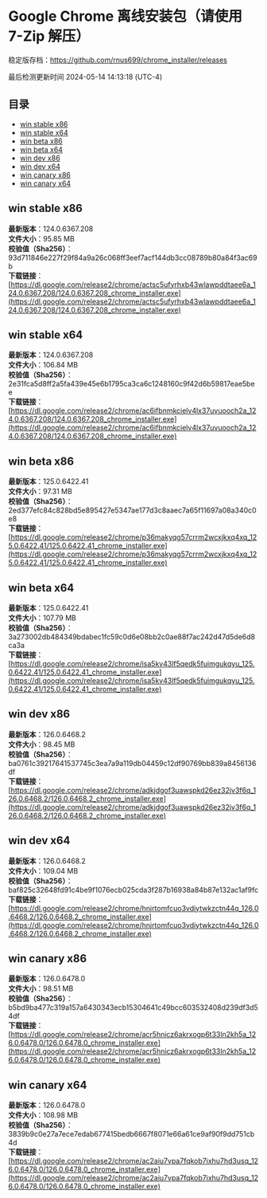 # Google Chrome 离线安装包（请使用 7-Zip 解压）
稳定版存档：<https://github.com/rnus699/chrome_installer/releases>

最后检测更新时间
2024-05-14 14:13:18 (UTC-4)


## 目录
* [win stable x86](https://github.com/rnus699/chrome_installer?tab=readme-ov-file#win-stable-x86)
* [win stable x64](https://github.com/rnus699/chrome_installer?tab=readme-ov-file#win-stable-x64)
* [win beta x86](https://github.com/rnus699/chrome_installer?tab=readme-ov-file#win-beta-x86)
* [win beta x64](https://github.com/rnus699/chrome_installer?tab=readme-ov-file#win-beta-x64)
* [win dev x86](https://github.com/rnus699/chrome_installer?tab=readme-ov-file#win-dev-x86)
* [win dev x64](https://github.com/rnus699/chrome_installer?tab=readme-ov-file#win-dev-x64)
* [win canary x86](https://github.com/rnus699/chrome_installer?tab=readme-ov-file#win-canary-x86)
* [win canary x64](https://github.com/rnus699/chrome_installer?tab=readme-ov-file#win-canary-x64)

## win stable x86
**最新版本**：124.0.6367.208  
**文件大小**：95.85 MB  
**校验值（Sha256）**：93d711846e227f29f84a9a26c068ff3eef7acf144db3cc08789b80a84f3ac69b  
**下载链接**：[https://dl.google.com/release2/chrome/actsc5ufyrhxb43wlawpddtaee6a_124.0.6367.208/124.0.6367.208_chrome_installer.exe](https://dl.google.com/release2/chrome/actsc5ufyrhxb43wlawpddtaee6a_124.0.6367.208/124.0.6367.208_chrome_installer.exe)  

## win stable x64
**最新版本**：124.0.6367.208  
**文件大小**：106.84 MB  
**校验值（Sha256）**：2e31fca5d8ff2a5fa439e45e6b1795ca3ca6c1248160c9f42d6b59817eae5bee  
**下载链接**：[https://dl.google.com/release2/chrome/ac6ifbnmkcielv4lx37uvuooch2a_124.0.6367.208/124.0.6367.208_chrome_installer.exe](https://dl.google.com/release2/chrome/ac6ifbnmkcielv4lx37uvuooch2a_124.0.6367.208/124.0.6367.208_chrome_installer.exe)  

## win beta x86
**最新版本**：125.0.6422.41  
**文件大小**：97.31 MB  
**校验值（Sha256）**：2ed377efc84c828bd5e895427e5347ae177d3c8aaec7a65f11697a08a340c0e8  
**下载链接**：[https://dl.google.com/release2/chrome/p36makyqg57crrm2wcxjkxq4xq_125.0.6422.41/125.0.6422.41_chrome_installer.exe](https://dl.google.com/release2/chrome/p36makyqg57crrm2wcxjkxq4xq_125.0.6422.41/125.0.6422.41_chrome_installer.exe)  

## win beta x64
**最新版本**：125.0.6422.41  
**文件大小**：107.79 MB  
**校验值（Sha256）**：3a273002db484349bdabec1fc59c0d6e08bb2c0ae88f7ac242d47d5de6d8ca3a  
**下载链接**：[https://dl.google.com/release2/chrome/isa5kv43lf5qedk5fuimgukqyu_125.0.6422.41/125.0.6422.41_chrome_installer.exe](https://dl.google.com/release2/chrome/isa5kv43lf5qedk5fuimgukqyu_125.0.6422.41/125.0.6422.41_chrome_installer.exe)  

## win dev x86
**最新版本**：126.0.6468.2  
**文件大小**：98.45 MB  
**校验值（Sha256）**：ba0761c39217641537745c3ea7a9a119db04459c12df90769bb839a8456136df  
**下载链接**：[https://dl.google.com/release2/chrome/adkjdgof3uawspkd26ez32jv3f6q_126.0.6468.2/126.0.6468.2_chrome_installer.exe](https://dl.google.com/release2/chrome/adkjdgof3uawspkd26ez32jv3f6q_126.0.6468.2/126.0.6468.2_chrome_installer.exe)  

## win dev x64
**最新版本**：126.0.6468.2  
**文件大小**：109.04 MB  
**校验值（Sha256）**：baf825c32648fd91c4be9f1076ecb025cda3f287b16938a84b87e132ac1af9fc  
**下载链接**：[https://dl.google.com/release2/chrome/hnjrtomfcuo3vdiytwkzctn44q_126.0.6468.2/126.0.6468.2_chrome_installer.exe](https://dl.google.com/release2/chrome/hnjrtomfcuo3vdiytwkzctn44q_126.0.6468.2/126.0.6468.2_chrome_installer.exe)  

## win canary x86
**最新版本**：126.0.6478.0  
**文件大小**：98.51 MB  
**校验值（Sha256）**：b5bd9ba477c319a157a6430343ecb15304641c49bcc603532408d239df3d54df  
**下载链接**：[https://dl.google.com/release2/chrome/acr5hnicz6akrxogp6t33ln2kh5a_126.0.6478.0/126.0.6478.0_chrome_installer.exe](https://dl.google.com/release2/chrome/acr5hnicz6akrxogp6t33ln2kh5a_126.0.6478.0/126.0.6478.0_chrome_installer.exe)  

## win canary x64
**最新版本**：126.0.6478.0  
**文件大小**：108.98 MB  
**校验值（Sha256）**：3839b9c0e27a7ece7edab677415bedb6667f8071e66a61ce9af90f9dd751cb4d  
**下载链接**：[https://dl.google.com/release2/chrome/ac2aiu7vpa7fqkob7ixhu7hd3usq_126.0.6478.0/126.0.6478.0_chrome_installer.exe](https://dl.google.com/release2/chrome/ac2aiu7vpa7fqkob7ixhu7hd3usq_126.0.6478.0/126.0.6478.0_chrome_installer.exe)  

